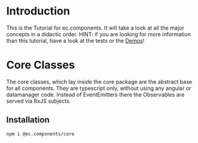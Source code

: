# Introduction

This is the Tutorial for ec.components.
It will take a look at all the major concepts in a didactic order.
HINT: if you are looking for more information than this tutorial, have a look at the tests or the
[Demos](https://components.entrecode.de/)!

# Core Classes

The core classes, which lay inside the core package are the abstract base for all components.
They are typescript only, without using any angular or datamanager code.
Instead of EventEmitters there the Observables are served via RxJS subjects.

## Installation

```sh
npm i @ec.components/core
```